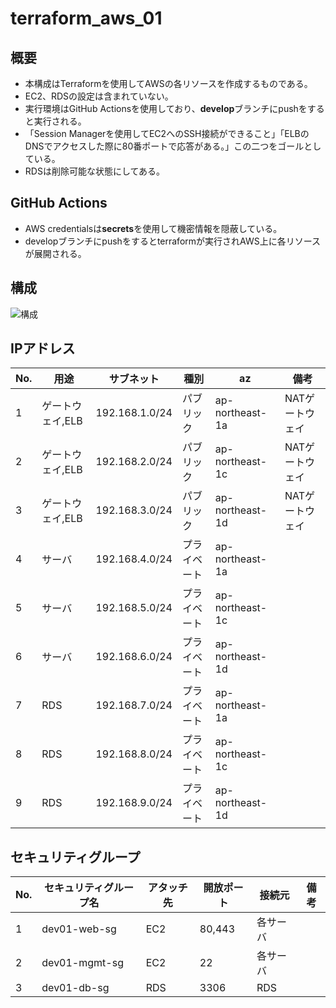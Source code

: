 # terraform_aws_01

## 概要
- 本構成はTerraformを使用してAWSの各リソースを作成するものである。
- EC2、RDSの設定は含まれていない。
- 実行環境はGitHub Actionsを使用しており、**develop**ブランチにpushをすると実行される。
- 「Session Managerを使用してEC2へのSSH接続ができること」「ELBのDNSでアクセスした際に80番ポートで応答がある。」この二つをゴールとしている。
- RDSは削除可能な状態にしてある。

## GitHub Actions
- AWS credentialsは**secrets**を使用して機密情報を隠蔽している。
- developブランチにpushをするとterraformが実行されAWS上に各リソースが展開される。
## 構成
![構成](https://github.com/user-attachments/assets/969f905c-bcec-45b9-aae0-6646fe6cf812)
## IPアドレス
| No.|用途|サブネット|種別|az|備考|
| ------------- | ------------- | ------------- | ------------- | ------------- | ------------- |
|1|ゲートウェイ,ELB|192.168.1.0/24|パブリック|ap-northeast-1a|NATゲートウェイ|
|2|ゲートウェイ,ELB|192.168.2.0/24|パブリック|ap-northeast-1c|NATゲートウェイ|
|3|ゲートウェイ,ELB|192.168.3.0/24|パブリック|ap-northeast-1d|NATゲートウェイ|
|4|サーバ|192.168.4.0/24|プライベート|ap-northeast-1a|
|5|サーバ|192.168.5.0/24|プライベート|ap-northeast-1c|
|6|サーバ|192.168.6.0/24|プライベート|ap-northeast-1d|
|7|RDS|192.168.7.0/24|プライベート|ap-northeast-1a|
|8|RDS|192.168.8.0/24|プライベート|ap-northeast-1c|
|9|RDS|192.168.9.0/24|プライベート|ap-northeast-1d|

## セキュリティグループ
| No.|セキュリティグループ名|アタッチ先|開放ポート|接続元|備考|
| ------------- | ------------- | ------------- | ------------- | ------------- | ------------- |
|1|dev01-web-sg|EC2|80,443|各サーバ|
|2|dev01-mgmt-sg|EC2|22|各サーバ|
|3|dev01-db-sg|RDS|3306|RDS|



